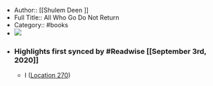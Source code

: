 - Author:: [[Shulem Deen ]]
- Full Title:: All Who Go Do Not Return
- Category:: #books
- ![](https://images-na.ssl-images-amazon.com/images/I/51K%2BA-HrUGL._SL400_.jpg)
- ### Highlights first synced by #Readwise [[September 3rd, 2020]]
    - I ([Location 270](https://readwise.io/to_kindle?action=open&asin=B00LRWK334&location=270))
